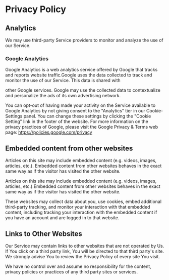 <h1 class="main-title">Privacy Policy</h1>

## Analytics

We may use third-party Service providers to monitor and analyze the use of our Service.

### Google Analytics

Google Analytics is a web analytics service offered by Google that tracks and reports website traffic.Google uses the data collected to track and monitor the use of our Service. This data is shared with

other Google services. Google may use the collected data to contextualize and personalize the ads of its own advertising network.

You can opt-out of having made your activity on the Service available to Google Analytics by
not giving consent to the "Analytics" tier in our Cookie-Settings panel. You can change these settings by clicking the "Cookie Setting" link in the footer of the website.
For more information on the privacy practices of Google, please visit the Google Privacy &amp;
Terms web page: https://policies.google.com/privacy

## Embedded content from other websites

Articles on this site may include embedded content (e.g. videos, images, articles, etc.). Embedded content from other websites behaves in the exact same way as if the visitor has visited the other website.

Articles on this site may include embedded content (e.g. videos, images, articles, etc.).Embedded content from other websites behaves in the exact same way as if the visitor has visited the other website.

These websites may collect data about you, use cookies, embed additional third-party tracking, and monitor your interaction with that embedded content, including tracking your interaction with the embedded content if you have an account and are logged in to that website.

## Links to Other Websites

Our Service may contain links to other websites that are not operated by Us. If You click on a third party link, You will be directed to that third party's site. We strongly advise You to review the Privacy Policy of
every site You visit.

We have no control over and assume no responsibility for the content, privacy policies or practices of any third party sites or services.
